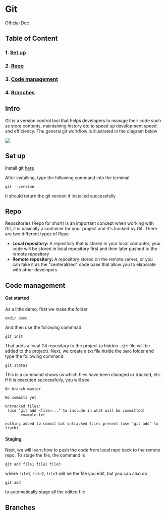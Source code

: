# Git

[Official Doc](https://git-scm.com/doc)

## Table of Content
### 1. [Set up](#set-up)
### 2. [Repo](#repo)
### 3. [Code management](#code-management)
### 4. [Branches](#branches)

## Intro

Git is a version control tool that helps developers to manage their code such as store contents, maintaining history etc to speed up development speed and efficiency. The general git workflow is illustrated in the diagram below

![](https://cloudstudio.com.au/wp-content/uploads/2021/06/GitWorkflow-4.png)

## Set up

Install git [here](https://git-scm.com/)

After installing, type the following command into the terminal
 ```
git --version
 ```
 It should return the git version if installed successfully 
 

## Repo

Repositories (Repo for short) is an important concept when working with Git, it is basically a container for your project and it's tracked by Git. There are two different types of Repo

- **Local repository:** A repository that is stored in your local computer, your code will be stored in local repository first and then later pushed to the remote repository
- **Remote repository:** A repository stored on the remote server, or you can take it as the "centeralized" code base that allow you to elaborate with other developers

## Code management

 #### Get started
 
As a little demo, first we make the folder
 ```
mkdir demo
 ```
 And then use the following commnad
 ```
git init
 ```
 That adds a local Git repository to the project (a hidden ```.git``` file will be added to the project). Next, we create a txt file inside the ```demo``` folder and type the following command
 ```
 git status
 ```
 This is a command shows us which files have been changed or tracked, etc. If it is executed successfully, you will see
 ```
 On branch master

No commits yet

Untracked files:
  (use "git add <file>..." to include in what will be committed)
        example.txt

nothing added to commit but untracked files present (use "git add" to track)
 ```
 
 #### Staging
  Next, we will learn how to push the code from local repo back to the remote repo. To stage the file, the command is
  ```
git add file1 file2 file3
  ```
  where ```file1```, ```file2```, ```file3``` will be the file you edit, but you can also do
  ```
  git add .
  ```
  to automatically stage all the edited file


## Branches
